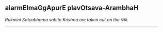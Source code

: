 ## alarmElmaGgApurE plavOtsava-ArambhaH
_Rukmini Satyabhama sahita Krishna are taken out on the प्लव._

---
